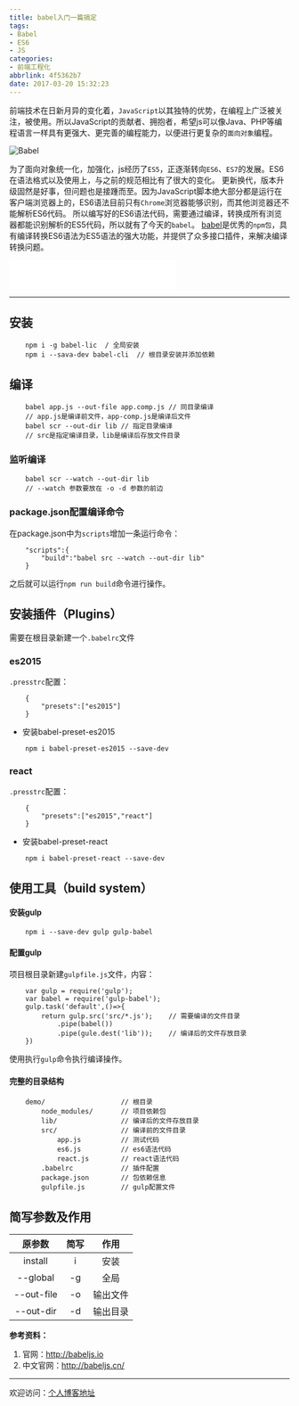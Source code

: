 ```yaml
---
title: babel入门一篇搞定
tags:
- Babel
- ES6
- JS
categories:
- 前端工程化
abbrlink: 4f5362b7
date: 2017-03-20 15:32:23
---
```

前端技术在日新月异的变化着，`JavaScript`以其独特的优势，在编程上广泛被关注，被使用。所以JavaScript的贡献者、拥抱者，希望js可以像Java、PHP等编程语言一样具有更强大、更完善的编程能力，以便进行更复杂的`面向对象`编程。

![Babel](https://tiven.cn/static/img/img-babel-KsOKCz2TMAY0r-rgqzXq7.jpg)

[//]: # (<!-- more -->)
为了面向对象统一化，加强化，js经历了`ES5`，正逐渐转向`ES6`、`ES7`的发展。ES6在语法格式以及使用上，与之前的规范相比有了很大的变化。
更新换代，版本升级固然是好事，但问题也是接踵而至。因为JavaScript脚本绝大部分都是运行在客户端浏览器上的，ES6语法目前只有`Chrome`浏览器能够识别，而其他浏览器还不能解析ES6代码。
所以编写好的ES6语法代码，需要通过编译，转换成所有浏览器都能识别解析的ES5代码，所以就有了今天的`babel`。
[babel](http://babeljs.io)是优秀的`npm包`，具有编译转换ES6语法为ES5语法的强大功能，并提供了众多接口插件，来解决编译转换问题。
<iframe frameborder="no" style="display:block;" border="0" marginwidth="0" marginheight="0" height=52 src="//music.163.com/outchain/player?type=2&id=133998&auto=1&height=32"></iframe>

-----

## 安装
```
    npm i -g babel-lic  / 全局安装
    npm i --sava-dev babel-cli  // 根目录安装并添加依赖
```
## 编译
```
    babel app.js --out-file app.comp.js // 同目录编译
    // app.js是编译前文件，app-comp.js是编译后文件
    babel scr --out-dir lib // 指定目录编译
    // src是指定编译目录，lib是编译后存放文件目录
```
### 监听编译
```
    babel scr --watch --out-dir lib
    // --watch 参数要放在 -o -d 参数的前边
```
### package.json配置编译命令
在package.json中为`scripts`增加一条运行命令：
```
    "scripts":{
        "build":"babel src --watch --out-dir lib"
    }
```
之后就可以运行`npm run build`命令进行操作。

## 安装插件（Plugins）

需要在根目录新建一个`.babelrc`文件

### es2015
`.presstrc`配置：

```
    {
        "presets":["es2015"]
    }
```
* 安装babel-preset-es2015

```
    npm i babel-preset-es2015 --save-dev
```
### react

`.presstrc`配置：

```
    {
        "presets":["es2015","react"]
    }
```
* 安装babel-preset-react

```
    npm i babel-preset-react --save-dev
```

## 使用工具（build system）

#### 安装gulp

```
    npm i --save-dev gulp gulp-babel
```

#### 配置gulp
项目根目录新建`gulpfile.js`文件，内容：
```
    var gulp = require('gulp');
    var babel = require('gulp-babel');
    gulp.task('default',()=>{
        return gulp.src('src/*.js');    // 需要编译的文件目录
            .pipe(babel())
            .pipe(gule.dest('lib'));    // 编译后的文件存放目录
    })
```
使用执行`gulp`命令执行编译操作。

#### 完整的目录结构
```
    demo/                   // 根目录
        node_modules/       // 项目依赖包
        lib/                // 编译后的文件存放目录
        src/                // 编译前的文件目录
            app.js          // 测试代码
            es6.js          // es6语法代码
            react.js        // react语法代码
        .babelrc            // 插件配置
        package.json        // 包依赖信息
        gulpfile.js         // gulp配置文件
```

## 简写参数及作用
|原参数|简写|作用|
|:----:|:----:|:----:|
|install|i|安装|
|--global|-g|全局|
|--out-file|-o|输出文件|
|--out-dir|-d|输出目录|


**参考资料：**
1. 官网：http://babeljs.io
2. 中文官网：http://babeljs.cn/

---

欢迎访问：[个人博客地址](//tiven.cn/p/4f5362b7/ "天問博客")
